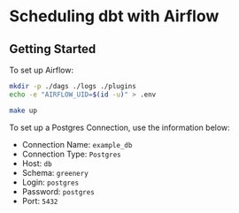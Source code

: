 # Scheduling dbt with Airflow

## Getting Started

To set up Airflow:

```bash
mkdir -p ./dags ./logs ./plugins
echo -e "AIRFLOW_UID=$(id -u)" > .env
```

```bash
make up
```

To set up a Postgres Connection, use the information below:

- Connection Name: `example_db`
- Connection Type: `Postgres`
- Host: `db`
- Schema: `greenery`
- Login: `postgres`
- Password: `postgres`
- Port: `5432`
